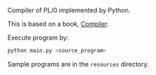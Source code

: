 Compiler of PL/0 implemented by Python.

This is based on a book, [Compiler](https://www.amazon.co.jp/exec/obidos/ASIN/4274130134/gec01044-22/ref=nosim/).

Execute program by:

```bash
python main.py <source_program>
```

Sample programs are in the `resources` directory.
